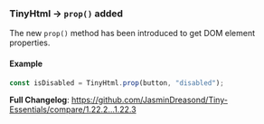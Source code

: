 ### TinyHtml → `prop()` added

The new `prop()` method has been introduced to get DOM element properties.

#### Example

```js
const isDisabled = TinyHtml.prop(button, "disabled");
```

**Full Changelog**: https://github.com/JasminDreasond/Tiny-Essentials/compare/1.22.2...1.22.3